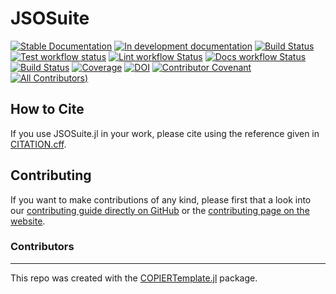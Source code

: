 # JSOSuite

[![Stable Documentation](https://img.shields.io/badge/docs-stable-blue.svg)](https://JuliaSmoothOptimizers.github.io/JSOSuite.jl/stable)
[![In development documentation](https://img.shields.io/badge/docs-dev-blue.svg)](https://JuliaSmoothOptimizers.github.io/JSOSuite.jl/dev)
[![Build Status](https://github.com/JuliaSmoothOptimizers/JSOSuite.jl/workflows/Test/badge.svg)](https://github.com/JuliaSmoothOptimizers/JSOSuite.jl/actions)
[![Test workflow status](https://github.com/JuliaSmoothOptimizers/JSOSuite.jl/actions/workflows/Test.yml/badge.svg?branch=main)](https://github.com/JuliaSmoothOptimizers/JSOSuite.jl/actions/workflows/Test.yml?query=branch%3Amain)
[![Lint workflow Status](https://github.com/JuliaSmoothOptimizers/JSOSuite.jl/actions/workflows/Lint.yml/badge.svg?branch=main)](https://github.com/JuliaSmoothOptimizers/JSOSuite.jl/actions/workflows/Lint.yml?query=branch%3Amain)
[![Docs workflow Status](https://github.com/JuliaSmoothOptimizers/JSOSuite.jl/actions/workflows/Docs.yml/badge.svg?branch=main)](https://github.com/JuliaSmoothOptimizers/JSOSuite.jl/actions/workflows/Docs.yml?query=branch%3Amain)
[![Build Status](https://api.cirrus-ci.com/github/JuliaSmoothOptimizers/JSOSuite.jl.svg)](https://cirrus-ci.com/github/JuliaSmoothOptimizers/JSOSuite.jl)
[![Coverage](https://codecov.io/gh/JuliaSmoothOptimizers/JSOSuite.jl/branch/main/graph/badge.svg)](https://codecov.io/gh/JuliaSmoothOptimizers/JSOSuite.jl)
[![DOI](https://zenodo.org/badge/DOI/FIXME)](https://doi.org/FIXME)
[![Contributor Covenant](https://img.shields.io/badge/Contributor%20Covenant-2.1-4baaaa.svg)](CODE_OF_CONDUCT.md)
[![All Contributors](https://img.shields.io/github/all-contributors/JuliaSmoothOptimizers/JSOSuite.jl?labelColor=5e1ec7&color=c0ffee&style=flat-square))](#contributors)

## How to Cite

If you use JSOSuite.jl in your work, please cite using the reference given in [CITATION.cff](https://github.com/JuliaSmoothOptimizers/JSOSuite.jl/blob/main/CITATION.cff).

## Contributing

If you want to make contributions of any kind, please first that a look into our [contributing guide directly on GitHub](docs/src/90-contributing.md) or the [contributing page on the website](https://JuliaSmoothOptimizers.github.io/JSOSuite.jl/dev/contributing/).

### Contributors

<!-- ALL-CONTRIBUTORS-LIST:START - Do not remove or modify this section -->
<!-- prettier-ignore-start -->
<!-- markdownlint-disable -->

<!-- markdownlint-restore -->
<!-- prettier-ignore-end -->

<!-- ALL-CONTRIBUTORS-LIST:END -->

---

This repo was created with the [COPIERTemplate.jl](https://github.com/abelsiqueira/COPIERTemplate.jl) package.
